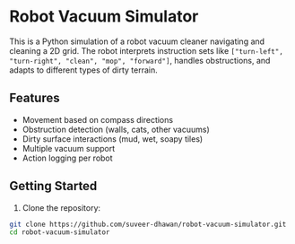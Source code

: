 # Robot Vacuum Simulator

This is a Python simulation of a robot vacuum cleaner navigating and cleaning a 2D grid. The robot interprets instruction sets like `["turn-left", "turn-right", "clean", "mop", "forward"]`, handles obstructions, and adapts to different types of dirty terrain.

## Features

- Movement based on compass directions 
- Obstruction detection (walls, cats, other vacuums)
- Dirty surface interactions (mud, wet, soapy tiles)
- Multiple vacuum support
- Action logging per robot

## Getting Started

1. Clone the repository:

```bash
git clone https://github.com/suveer-dhawan/robot-vacuum-simulator.git
cd robot-vacuum-simulator